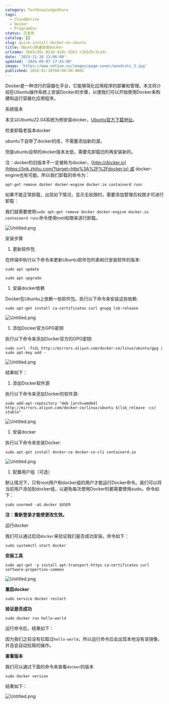 ```yaml
---
category: TechKnowledgeShare
tags:
  - CloudNative
  - Docker
  - ProgramEnv
status: 已发布
catalog: []
slug: quick-install-docker-on-ubuntu
title: Ubuntu快速安装Docker
urlname: 3bd3cd5c-012b-418c-93b1-c3d325c3ca3c
date: '2023-11-18 13:06:00'
updated: '2024-09-07 17:43:00'
image: 'https://www.notion.so/images/page-cover/woodcuts_3.jpg'
published: 2020-01-18T08:00:00.000Z
---
```


Docker是一种流行的容器化平台，它能够简化应用程序的部署和管理。本文将介绍在Ubuntu操作系统上安装Docker的步骤，以便我们可以开始使用Docker来构建和运行容器化应用程序。


系统版本


本文以Ubuntu22.04系统为例安装docker，[Ubuntu官方下载地址](https://link.zhihu.com/?target=https%3A%2F%2Fubuntu.com%2Fdownload)。


检查卸载老版本docker


ubuntu下自带了docker的库，不需要添加新的源。


但是ubuntu自带的docker版本太低，需要先卸载旧的再安装新的。


注：docker的旧版本不一定被称为docker，[http://docker.io](https://link.zhihu.com/?target=http%3A%2F%2Fdocker.io) 或 docker-engine也有可能，所以我们卸载的命令为：


`apt-get remove docker docker-engine docker.io containerd runc`


如果不能正常卸载，出现如下情况，显示无权限时，需要添加管理员权限才可进行卸载：


我们就需要使用`sudo apt-get remove docker docker-engine docker.io containerd runc`命令使用root权限来进行卸载。


![Untitled.png](https://prod-files-secure.s3.us-west-2.amazonaws.com/5d24fe63-e567-4804-86f9-9fdc62e13082/39952d0f-7851-4550-b715-72a33876c773/Untitled.png?X-Amz-Algorithm=AWS4-HMAC-SHA256&X-Amz-Content-Sha256=UNSIGNED-PAYLOAD&X-Amz-Credential=ASIAZI2LB466UFEIBV7X%2F20250325%2Fus-west-2%2Fs3%2Faws4_request&X-Amz-Date=20250325T054020Z&X-Amz-Expires=3600&X-Amz-Security-Token=IQoJb3JpZ2luX2VjEKX%2F%2F%2F%2F%2F%2F%2F%2F%2F%2FwEaCXVzLXdlc3QtMiJHMEUCIQCyi0s3QiKHNEJ4aH3hBRCdwSdnim3D02lCaFiBFqEWGgIgHcp9Me6iO4T73KqDjwxouGhAGv2dztxaFW9322V3HG4qiAQI%2Fv%2F%2F%2F%2F%2F%2F%2F%2F%2F%2FARAAGgw2Mzc0MjMxODM4MDUiDAsf1kqWDR5dK2c%2BwCrcA7wOV3XrncO2XVyxFD5cvAJZFCamqeBZWBn%2FBMcvk3BIqj%2FTeYMEYEFmuLoTTxKK%2BufEOmEvh9cSoBeZ2brAl71P8QXAI0KFHmZDk4MNxoB0IAwTp0A2W0LNCkRdeTAZm3TOiMXkAqsQHcPWtvWQIi8sjqKzuYQPGfoVjQm%2FUvGgBDXQzqkSpOlDVLaIewgG9tsIdbkzJ9%2FLQULBkn7Ifb4LK6nI76GDTFSGANcUlO1tM0fbO3KJtaVrTuiPFwATd50e7Nq9LZW8vhUzKv1GetqBdeoPkLLgXDrC4aJB8jWR0RE0xbzhvEBF4ukvOYxeJ6nEPhOgV5n8ArbnDqZ%2FCcnxSrMvYdwYYSR1FB500bpDVh%2BZ33V5fKyIb1eyxMqY8m7cIevIPNxqkDE%2BXUBqBr00pbQpSW%2FbCfaBhfkioA6RiCreH8BGj91HwZ6NKqFflImSL5TfOeaEl%2BVqen%2B7WeM6TWe5BFTv1nAod18BzOkp4akVOvmU2Pwbt0M9Ls7%2B7d%2B1g8tqguxfrppuqRooYoqMBGBYzK4xjSz5Xcn89TnBV77Cxs1kHimRzNQ0fE6UHRSL49Hh1lJ9Wh0lQNHgNmvfgwd7R5UJTF%2BI08RBod36KCPlwkGucSJCVnW7MMvviL8GOqUBy8L9U0c%2BJO5qi0GCXbcy%2BliJ1m7D3H4fGvNDbLyLITnSO1ZSpS8L5pScHafOBNXZ2KMywUPdU%2FlDy2Z8WaqxSorBSz2g2vpHl7WMofOzZ8237xUUybFxpcbaSBJll5TaR6%2F9ZPcZ3m0EwXEMo2TvwbVRHl2hynKqt%2BwORvWWlIzsV4V8ESmQPko%2FyHVyv%2FsNVYCY3pjgSjtWkbpThXP6MvO4rXdP&X-Amz-Signature=b2596ee2b52b402ffe8b97b50654d5a0b79103111fa1e065934292a281ec85be&X-Amz-SignedHeaders=host&x-id=GetObject)


安装步骤

1. 更新软件包

在终端中执行以下命令来更新Ubuntu软件包列表和已安装软件的版本:


`sudo apt update`


`sudo apt upgrade`

1. 安装docker依赖

Docker在Ubuntu上依赖一些软件包。执行以下命令来安装这些依赖:


`sudo apt-get install ca-certificates curl gnupg lsb-release`


![Untitled.png](https://prod-files-secure.s3.us-west-2.amazonaws.com/5d24fe63-e567-4804-86f9-9fdc62e13082/b5a549a8-6621-4824-a151-93e8b0592f14/Untitled.png?X-Amz-Algorithm=AWS4-HMAC-SHA256&X-Amz-Content-Sha256=UNSIGNED-PAYLOAD&X-Amz-Credential=ASIAZI2LB466UFEIBV7X%2F20250325%2Fus-west-2%2Fs3%2Faws4_request&X-Amz-Date=20250325T054020Z&X-Amz-Expires=3600&X-Amz-Security-Token=IQoJb3JpZ2luX2VjEKX%2F%2F%2F%2F%2F%2F%2F%2F%2F%2FwEaCXVzLXdlc3QtMiJHMEUCIQCyi0s3QiKHNEJ4aH3hBRCdwSdnim3D02lCaFiBFqEWGgIgHcp9Me6iO4T73KqDjwxouGhAGv2dztxaFW9322V3HG4qiAQI%2Fv%2F%2F%2F%2F%2F%2F%2F%2F%2F%2FARAAGgw2Mzc0MjMxODM4MDUiDAsf1kqWDR5dK2c%2BwCrcA7wOV3XrncO2XVyxFD5cvAJZFCamqeBZWBn%2FBMcvk3BIqj%2FTeYMEYEFmuLoTTxKK%2BufEOmEvh9cSoBeZ2brAl71P8QXAI0KFHmZDk4MNxoB0IAwTp0A2W0LNCkRdeTAZm3TOiMXkAqsQHcPWtvWQIi8sjqKzuYQPGfoVjQm%2FUvGgBDXQzqkSpOlDVLaIewgG9tsIdbkzJ9%2FLQULBkn7Ifb4LK6nI76GDTFSGANcUlO1tM0fbO3KJtaVrTuiPFwATd50e7Nq9LZW8vhUzKv1GetqBdeoPkLLgXDrC4aJB8jWR0RE0xbzhvEBF4ukvOYxeJ6nEPhOgV5n8ArbnDqZ%2FCcnxSrMvYdwYYSR1FB500bpDVh%2BZ33V5fKyIb1eyxMqY8m7cIevIPNxqkDE%2BXUBqBr00pbQpSW%2FbCfaBhfkioA6RiCreH8BGj91HwZ6NKqFflImSL5TfOeaEl%2BVqen%2B7WeM6TWe5BFTv1nAod18BzOkp4akVOvmU2Pwbt0M9Ls7%2B7d%2B1g8tqguxfrppuqRooYoqMBGBYzK4xjSz5Xcn89TnBV77Cxs1kHimRzNQ0fE6UHRSL49Hh1lJ9Wh0lQNHgNmvfgwd7R5UJTF%2BI08RBod36KCPlwkGucSJCVnW7MMvviL8GOqUBy8L9U0c%2BJO5qi0GCXbcy%2BliJ1m7D3H4fGvNDbLyLITnSO1ZSpS8L5pScHafOBNXZ2KMywUPdU%2FlDy2Z8WaqxSorBSz2g2vpHl7WMofOzZ8237xUUybFxpcbaSBJll5TaR6%2F9ZPcZ3m0EwXEMo2TvwbVRHl2hynKqt%2BwORvWWlIzsV4V8ESmQPko%2FyHVyv%2FsNVYCY3pjgSjtWkbpThXP6MvO4rXdP&X-Amz-Signature=0a8adf25233846f00efe31091fe1a534c5ed0f1c46d04751148648f525f07b73&X-Amz-SignedHeaders=host&x-id=GetObject)

1. 添加Docker官方GPG密钥

执行以下命令来添加Docker官方的GPG密钥:


`sudo curl -fsSL http://mirrors.aliyun.com/docker-ce/linux/ubuntu/gpg | sudo apt-key add -`


![Untitled.png](https://prod-files-secure.s3.us-west-2.amazonaws.com/5d24fe63-e567-4804-86f9-9fdc62e13082/98014b5e-f5b7-4b16-804e-ab6917971bd3/Untitled.png?X-Amz-Algorithm=AWS4-HMAC-SHA256&X-Amz-Content-Sha256=UNSIGNED-PAYLOAD&X-Amz-Credential=ASIAZI2LB466UFEIBV7X%2F20250325%2Fus-west-2%2Fs3%2Faws4_request&X-Amz-Date=20250325T054020Z&X-Amz-Expires=3600&X-Amz-Security-Token=IQoJb3JpZ2luX2VjEKX%2F%2F%2F%2F%2F%2F%2F%2F%2F%2FwEaCXVzLXdlc3QtMiJHMEUCIQCyi0s3QiKHNEJ4aH3hBRCdwSdnim3D02lCaFiBFqEWGgIgHcp9Me6iO4T73KqDjwxouGhAGv2dztxaFW9322V3HG4qiAQI%2Fv%2F%2F%2F%2F%2F%2F%2F%2F%2F%2FARAAGgw2Mzc0MjMxODM4MDUiDAsf1kqWDR5dK2c%2BwCrcA7wOV3XrncO2XVyxFD5cvAJZFCamqeBZWBn%2FBMcvk3BIqj%2FTeYMEYEFmuLoTTxKK%2BufEOmEvh9cSoBeZ2brAl71P8QXAI0KFHmZDk4MNxoB0IAwTp0A2W0LNCkRdeTAZm3TOiMXkAqsQHcPWtvWQIi8sjqKzuYQPGfoVjQm%2FUvGgBDXQzqkSpOlDVLaIewgG9tsIdbkzJ9%2FLQULBkn7Ifb4LK6nI76GDTFSGANcUlO1tM0fbO3KJtaVrTuiPFwATd50e7Nq9LZW8vhUzKv1GetqBdeoPkLLgXDrC4aJB8jWR0RE0xbzhvEBF4ukvOYxeJ6nEPhOgV5n8ArbnDqZ%2FCcnxSrMvYdwYYSR1FB500bpDVh%2BZ33V5fKyIb1eyxMqY8m7cIevIPNxqkDE%2BXUBqBr00pbQpSW%2FbCfaBhfkioA6RiCreH8BGj91HwZ6NKqFflImSL5TfOeaEl%2BVqen%2B7WeM6TWe5BFTv1nAod18BzOkp4akVOvmU2Pwbt0M9Ls7%2B7d%2B1g8tqguxfrppuqRooYoqMBGBYzK4xjSz5Xcn89TnBV77Cxs1kHimRzNQ0fE6UHRSL49Hh1lJ9Wh0lQNHgNmvfgwd7R5UJTF%2BI08RBod36KCPlwkGucSJCVnW7MMvviL8GOqUBy8L9U0c%2BJO5qi0GCXbcy%2BliJ1m7D3H4fGvNDbLyLITnSO1ZSpS8L5pScHafOBNXZ2KMywUPdU%2FlDy2Z8WaqxSorBSz2g2vpHl7WMofOzZ8237xUUybFxpcbaSBJll5TaR6%2F9ZPcZ3m0EwXEMo2TvwbVRHl2hynKqt%2BwORvWWlIzsV4V8ESmQPko%2FyHVyv%2FsNVYCY3pjgSjtWkbpThXP6MvO4rXdP&X-Amz-Signature=b8e1db6a2fccab0457b54bca5fd138b0f00be58048788b482d5a4eef542ca6d0&X-Amz-SignedHeaders=host&x-id=GetObject)


结果如下：

1. 添加Docker软件源

执行以下命令来添加Docker的软件源:


`sudo add-apt-repository "deb [arch=amd64] http://mirrors.aliyun.com/docker-ce/linux/ubuntu $(lsb_release -cs) stable"`


![Untitled.png](https://prod-files-secure.s3.us-west-2.amazonaws.com/5d24fe63-e567-4804-86f9-9fdc62e13082/7fc5bdbe-9d4c-48b8-ba03-3309380f47ba/Untitled.png?X-Amz-Algorithm=AWS4-HMAC-SHA256&X-Amz-Content-Sha256=UNSIGNED-PAYLOAD&X-Amz-Credential=ASIAZI2LB466UFEIBV7X%2F20250325%2Fus-west-2%2Fs3%2Faws4_request&X-Amz-Date=20250325T054020Z&X-Amz-Expires=3600&X-Amz-Security-Token=IQoJb3JpZ2luX2VjEKX%2F%2F%2F%2F%2F%2F%2F%2F%2F%2FwEaCXVzLXdlc3QtMiJHMEUCIQCyi0s3QiKHNEJ4aH3hBRCdwSdnim3D02lCaFiBFqEWGgIgHcp9Me6iO4T73KqDjwxouGhAGv2dztxaFW9322V3HG4qiAQI%2Fv%2F%2F%2F%2F%2F%2F%2F%2F%2F%2FARAAGgw2Mzc0MjMxODM4MDUiDAsf1kqWDR5dK2c%2BwCrcA7wOV3XrncO2XVyxFD5cvAJZFCamqeBZWBn%2FBMcvk3BIqj%2FTeYMEYEFmuLoTTxKK%2BufEOmEvh9cSoBeZ2brAl71P8QXAI0KFHmZDk4MNxoB0IAwTp0A2W0LNCkRdeTAZm3TOiMXkAqsQHcPWtvWQIi8sjqKzuYQPGfoVjQm%2FUvGgBDXQzqkSpOlDVLaIewgG9tsIdbkzJ9%2FLQULBkn7Ifb4LK6nI76GDTFSGANcUlO1tM0fbO3KJtaVrTuiPFwATd50e7Nq9LZW8vhUzKv1GetqBdeoPkLLgXDrC4aJB8jWR0RE0xbzhvEBF4ukvOYxeJ6nEPhOgV5n8ArbnDqZ%2FCcnxSrMvYdwYYSR1FB500bpDVh%2BZ33V5fKyIb1eyxMqY8m7cIevIPNxqkDE%2BXUBqBr00pbQpSW%2FbCfaBhfkioA6RiCreH8BGj91HwZ6NKqFflImSL5TfOeaEl%2BVqen%2B7WeM6TWe5BFTv1nAod18BzOkp4akVOvmU2Pwbt0M9Ls7%2B7d%2B1g8tqguxfrppuqRooYoqMBGBYzK4xjSz5Xcn89TnBV77Cxs1kHimRzNQ0fE6UHRSL49Hh1lJ9Wh0lQNHgNmvfgwd7R5UJTF%2BI08RBod36KCPlwkGucSJCVnW7MMvviL8GOqUBy8L9U0c%2BJO5qi0GCXbcy%2BliJ1m7D3H4fGvNDbLyLITnSO1ZSpS8L5pScHafOBNXZ2KMywUPdU%2FlDy2Z8WaqxSorBSz2g2vpHl7WMofOzZ8237xUUybFxpcbaSBJll5TaR6%2F9ZPcZ3m0EwXEMo2TvwbVRHl2hynKqt%2BwORvWWlIzsV4V8ESmQPko%2FyHVyv%2FsNVYCY3pjgSjtWkbpThXP6MvO4rXdP&X-Amz-Signature=4d630622eea32aead66c8667429673f06aeddffacf8da2c8f3285240a9a6a138&X-Amz-SignedHeaders=host&x-id=GetObject)

1. 安装docker

执行以下命令来安装Docker:


`sudo apt-get install docker-ce docker-ce-cli containerd.io`


![Untitled.png](https://prod-files-secure.s3.us-west-2.amazonaws.com/5d24fe63-e567-4804-86f9-9fdc62e13082/d5ede442-ffc5-49c3-a76a-76559a797244/Untitled.png?X-Amz-Algorithm=AWS4-HMAC-SHA256&X-Amz-Content-Sha256=UNSIGNED-PAYLOAD&X-Amz-Credential=ASIAZI2LB466UFEIBV7X%2F20250325%2Fus-west-2%2Fs3%2Faws4_request&X-Amz-Date=20250325T054020Z&X-Amz-Expires=3600&X-Amz-Security-Token=IQoJb3JpZ2luX2VjEKX%2F%2F%2F%2F%2F%2F%2F%2F%2F%2FwEaCXVzLXdlc3QtMiJHMEUCIQCyi0s3QiKHNEJ4aH3hBRCdwSdnim3D02lCaFiBFqEWGgIgHcp9Me6iO4T73KqDjwxouGhAGv2dztxaFW9322V3HG4qiAQI%2Fv%2F%2F%2F%2F%2F%2F%2F%2F%2F%2FARAAGgw2Mzc0MjMxODM4MDUiDAsf1kqWDR5dK2c%2BwCrcA7wOV3XrncO2XVyxFD5cvAJZFCamqeBZWBn%2FBMcvk3BIqj%2FTeYMEYEFmuLoTTxKK%2BufEOmEvh9cSoBeZ2brAl71P8QXAI0KFHmZDk4MNxoB0IAwTp0A2W0LNCkRdeTAZm3TOiMXkAqsQHcPWtvWQIi8sjqKzuYQPGfoVjQm%2FUvGgBDXQzqkSpOlDVLaIewgG9tsIdbkzJ9%2FLQULBkn7Ifb4LK6nI76GDTFSGANcUlO1tM0fbO3KJtaVrTuiPFwATd50e7Nq9LZW8vhUzKv1GetqBdeoPkLLgXDrC4aJB8jWR0RE0xbzhvEBF4ukvOYxeJ6nEPhOgV5n8ArbnDqZ%2FCcnxSrMvYdwYYSR1FB500bpDVh%2BZ33V5fKyIb1eyxMqY8m7cIevIPNxqkDE%2BXUBqBr00pbQpSW%2FbCfaBhfkioA6RiCreH8BGj91HwZ6NKqFflImSL5TfOeaEl%2BVqen%2B7WeM6TWe5BFTv1nAod18BzOkp4akVOvmU2Pwbt0M9Ls7%2B7d%2B1g8tqguxfrppuqRooYoqMBGBYzK4xjSz5Xcn89TnBV77Cxs1kHimRzNQ0fE6UHRSL49Hh1lJ9Wh0lQNHgNmvfgwd7R5UJTF%2BI08RBod36KCPlwkGucSJCVnW7MMvviL8GOqUBy8L9U0c%2BJO5qi0GCXbcy%2BliJ1m7D3H4fGvNDbLyLITnSO1ZSpS8L5pScHafOBNXZ2KMywUPdU%2FlDy2Z8WaqxSorBSz2g2vpHl7WMofOzZ8237xUUybFxpcbaSBJll5TaR6%2F9ZPcZ3m0EwXEMo2TvwbVRHl2hynKqt%2BwORvWWlIzsV4V8ESmQPko%2FyHVyv%2FsNVYCY3pjgSjtWkbpThXP6MvO4rXdP&X-Amz-Signature=1afa4ec0b878dbead220b863ef09a7ec21217512db98b93752fa72af00882503&X-Amz-SignedHeaders=host&x-id=GetObject)

1. 配置用户组（可选）

默认情况下，只有root用户和docker组的用户才能运行Docker命令。我们可以将当前用户添加到docker组，以避免每次使用Docker时都需要使用sudo。命令如下：


`sudo usermod -aG docker $USER`


**注：重新登录才能使更改生效。**


运行docker


我们可以通过启动`docker`来验证我们是否成功安装。命令如下：


`sudo systemctl start docker`


**安装工具**


`sudo apt-get -y install apt-transport-https ca-certificates curl software-properties-common`


![Untitled.png](https://prod-files-secure.s3.us-west-2.amazonaws.com/5d24fe63-e567-4804-86f9-9fdc62e13082/0c3615c1-94db-46f5-9743-68bb221a9964/Untitled.png?X-Amz-Algorithm=AWS4-HMAC-SHA256&X-Amz-Content-Sha256=UNSIGNED-PAYLOAD&X-Amz-Credential=ASIAZI2LB466UFEIBV7X%2F20250325%2Fus-west-2%2Fs3%2Faws4_request&X-Amz-Date=20250325T054020Z&X-Amz-Expires=3600&X-Amz-Security-Token=IQoJb3JpZ2luX2VjEKX%2F%2F%2F%2F%2F%2F%2F%2F%2F%2FwEaCXVzLXdlc3QtMiJHMEUCIQCyi0s3QiKHNEJ4aH3hBRCdwSdnim3D02lCaFiBFqEWGgIgHcp9Me6iO4T73KqDjwxouGhAGv2dztxaFW9322V3HG4qiAQI%2Fv%2F%2F%2F%2F%2F%2F%2F%2F%2F%2FARAAGgw2Mzc0MjMxODM4MDUiDAsf1kqWDR5dK2c%2BwCrcA7wOV3XrncO2XVyxFD5cvAJZFCamqeBZWBn%2FBMcvk3BIqj%2FTeYMEYEFmuLoTTxKK%2BufEOmEvh9cSoBeZ2brAl71P8QXAI0KFHmZDk4MNxoB0IAwTp0A2W0LNCkRdeTAZm3TOiMXkAqsQHcPWtvWQIi8sjqKzuYQPGfoVjQm%2FUvGgBDXQzqkSpOlDVLaIewgG9tsIdbkzJ9%2FLQULBkn7Ifb4LK6nI76GDTFSGANcUlO1tM0fbO3KJtaVrTuiPFwATd50e7Nq9LZW8vhUzKv1GetqBdeoPkLLgXDrC4aJB8jWR0RE0xbzhvEBF4ukvOYxeJ6nEPhOgV5n8ArbnDqZ%2FCcnxSrMvYdwYYSR1FB500bpDVh%2BZ33V5fKyIb1eyxMqY8m7cIevIPNxqkDE%2BXUBqBr00pbQpSW%2FbCfaBhfkioA6RiCreH8BGj91HwZ6NKqFflImSL5TfOeaEl%2BVqen%2B7WeM6TWe5BFTv1nAod18BzOkp4akVOvmU2Pwbt0M9Ls7%2B7d%2B1g8tqguxfrppuqRooYoqMBGBYzK4xjSz5Xcn89TnBV77Cxs1kHimRzNQ0fE6UHRSL49Hh1lJ9Wh0lQNHgNmvfgwd7R5UJTF%2BI08RBod36KCPlwkGucSJCVnW7MMvviL8GOqUBy8L9U0c%2BJO5qi0GCXbcy%2BliJ1m7D3H4fGvNDbLyLITnSO1ZSpS8L5pScHafOBNXZ2KMywUPdU%2FlDy2Z8WaqxSorBSz2g2vpHl7WMofOzZ8237xUUybFxpcbaSBJll5TaR6%2F9ZPcZ3m0EwXEMo2TvwbVRHl2hynKqt%2BwORvWWlIzsV4V8ESmQPko%2FyHVyv%2FsNVYCY3pjgSjtWkbpThXP6MvO4rXdP&X-Amz-Signature=ffa7c99a032852ed8634472bd6c918a048135a87b491af7852bca86408bfd5c2&X-Amz-SignedHeaders=host&x-id=GetObject)


**重启docker**


`sudo service docker restart`


**验证是否成功**


`sudo docker run hello-world`


运行命令后，结果如下：


因为我们之前没有拉取过`hello-world`，所以运行命令后会出现本地没有该镜像，并且会自动拉取的操作。


**查看版本**


我们可以通过下面的命令来查看`docker`的版本


`sudo docker version`


结果如下：


![Untitled.png](https://prod-files-secure.s3.us-west-2.amazonaws.com/5d24fe63-e567-4804-86f9-9fdc62e13082/efdb509a-3c1e-41a3-91ee-a1bd88793688/Untitled.png?X-Amz-Algorithm=AWS4-HMAC-SHA256&X-Amz-Content-Sha256=UNSIGNED-PAYLOAD&X-Amz-Credential=ASIAZI2LB466UFEIBV7X%2F20250325%2Fus-west-2%2Fs3%2Faws4_request&X-Amz-Date=20250325T054020Z&X-Amz-Expires=3600&X-Amz-Security-Token=IQoJb3JpZ2luX2VjEKX%2F%2F%2F%2F%2F%2F%2F%2F%2F%2FwEaCXVzLXdlc3QtMiJHMEUCIQCyi0s3QiKHNEJ4aH3hBRCdwSdnim3D02lCaFiBFqEWGgIgHcp9Me6iO4T73KqDjwxouGhAGv2dztxaFW9322V3HG4qiAQI%2Fv%2F%2F%2F%2F%2F%2F%2F%2F%2F%2FARAAGgw2Mzc0MjMxODM4MDUiDAsf1kqWDR5dK2c%2BwCrcA7wOV3XrncO2XVyxFD5cvAJZFCamqeBZWBn%2FBMcvk3BIqj%2FTeYMEYEFmuLoTTxKK%2BufEOmEvh9cSoBeZ2brAl71P8QXAI0KFHmZDk4MNxoB0IAwTp0A2W0LNCkRdeTAZm3TOiMXkAqsQHcPWtvWQIi8sjqKzuYQPGfoVjQm%2FUvGgBDXQzqkSpOlDVLaIewgG9tsIdbkzJ9%2FLQULBkn7Ifb4LK6nI76GDTFSGANcUlO1tM0fbO3KJtaVrTuiPFwATd50e7Nq9LZW8vhUzKv1GetqBdeoPkLLgXDrC4aJB8jWR0RE0xbzhvEBF4ukvOYxeJ6nEPhOgV5n8ArbnDqZ%2FCcnxSrMvYdwYYSR1FB500bpDVh%2BZ33V5fKyIb1eyxMqY8m7cIevIPNxqkDE%2BXUBqBr00pbQpSW%2FbCfaBhfkioA6RiCreH8BGj91HwZ6NKqFflImSL5TfOeaEl%2BVqen%2B7WeM6TWe5BFTv1nAod18BzOkp4akVOvmU2Pwbt0M9Ls7%2B7d%2B1g8tqguxfrppuqRooYoqMBGBYzK4xjSz5Xcn89TnBV77Cxs1kHimRzNQ0fE6UHRSL49Hh1lJ9Wh0lQNHgNmvfgwd7R5UJTF%2BI08RBod36KCPlwkGucSJCVnW7MMvviL8GOqUBy8L9U0c%2BJO5qi0GCXbcy%2BliJ1m7D3H4fGvNDbLyLITnSO1ZSpS8L5pScHafOBNXZ2KMywUPdU%2FlDy2Z8WaqxSorBSz2g2vpHl7WMofOzZ8237xUUybFxpcbaSBJll5TaR6%2F9ZPcZ3m0EwXEMo2TvwbVRHl2hynKqt%2BwORvWWlIzsV4V8ESmQPko%2FyHVyv%2FsNVYCY3pjgSjtWkbpThXP6MvO4rXdP&X-Amz-Signature=7050adbaa3063ffc6dafbd0dc543b8a16c4a69d5bfc8e9675b3cb67906b8ed46&X-Amz-SignedHeaders=host&x-id=GetObject)

